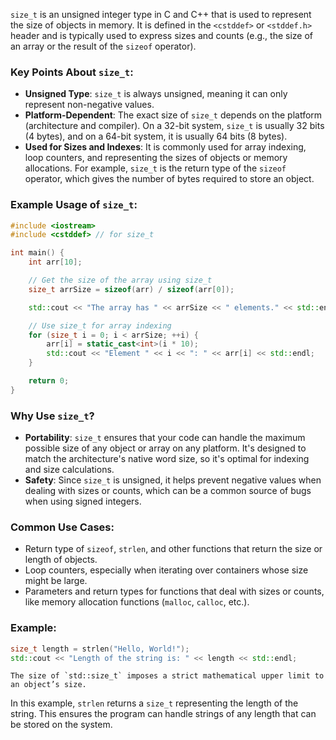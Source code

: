 `size_t` is an unsigned integer type in C and C++ that is used to represent the size of objects in memory. It is defined in the `<cstddef>` or `<stddef.h>` header and is typically used to express sizes and counts (e.g., the size of an array or the result of the `sizeof` operator).

### Key Points About `size_t`:
- **Unsigned Type**: `size_t` is always unsigned, meaning it can only represent non-negative values.
- **Platform-Dependent**: The exact size of `size_t` depends on the platform (architecture and compiler). On a 32-bit system, `size_t` is usually 32 bits (4 bytes), and on a 64-bit system, it is usually 64 bits (8 bytes).
- **Used for Sizes and Indexes**: It is commonly used for array indexing, loop counters, and representing the sizes of objects or memory allocations. For example, `size_t` is the return type of the `sizeof` operator, which gives the number of bytes required to store an object.

### Example Usage of `size_t`:

```cpp
#include <iostream>
#include <cstddef> // for size_t

int main() {
    int arr[10];

    // Get the size of the array using size_t
    size_t arrSize = sizeof(arr) / sizeof(arr[0]);

    std::cout << "The array has " << arrSize << " elements." << std::endl;

    // Use size_t for array indexing
    for (size_t i = 0; i < arrSize; ++i) {
        arr[i] = static_cast<int>(i * 10);
        std::cout << "Element " << i << ": " << arr[i] << std::endl;
    }

    return 0;
}
```

### Why Use `size_t`?
- **Portability**: `size_t` ensures that your code can handle the maximum possible size of any object or array on any platform. It's designed to match the architecture's native word size, so it's optimal for indexing and size calculations.
- **Safety**: Since `size_t` is unsigned, it helps prevent negative values when dealing with sizes or counts, which can be a common source of bugs when using signed integers.

### Common Use Cases:
- Return type of `sizeof`, `strlen`, and other functions that return the size or length of objects.
- Loop counters, especially when iterating over containers whose size might be large.
- Parameters and return types for functions that deal with sizes or counts, like memory allocation functions (`malloc`, `calloc`, etc.).

### Example:

```cpp
size_t length = strlen("Hello, World!");
std::cout << "Length of the string is: " << length << std::endl;
```

```ad-note
The size of `std::size_t` imposes a strict mathematical upper limit to an object’s size.
```

In this example, `strlen` returns a `size_t` representing the length of the string. This ensures the program can handle strings of any length that can be stored on the system.